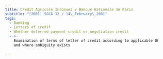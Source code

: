 ```yaml
---
title: Credit Agricole Indosuez v Banque Nationale de Paris
subtitle: "[2001] SGCA 12 / 14\_February\_2001"
tags:
  - Banking
  - Letters of credit
  - Whether deferred payment credit or negotiation credit
  - >-
    Examination of terms of letter of credit according to applicable UCP rules
    and where ambiguity exists

---
```


